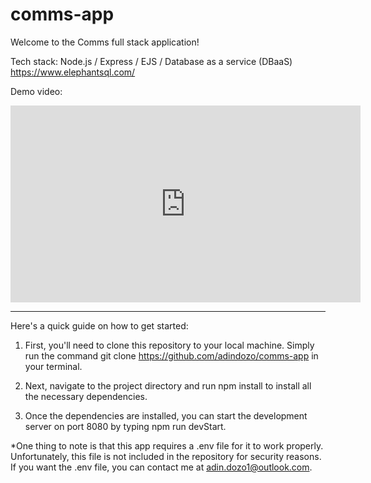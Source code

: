 # comms-app
Welcome to the Comms full stack application!

Tech stack:
Node.js / Express / EJS / Database as a service (DBaaS) https://www.elephantsql.com/

Demo video:

<iframe width="560" height="315" src="https://www.youtube.com/embed/llKvEosm8lM?start=151" title="YouTube video player" frameborder="0" allow="accelerometer; autoplay; clipboard-write; encrypted-media; gyroscope; picture-in-picture; web-share" allowfullscreen></iframe>

----------------------------------------------------------------------------

Here's a quick guide on how to get started:

1. First, you'll need to clone this repository to your local machine. Simply run the command git clone https://github.com/adindozo/comms-app in your terminal.

2. Next, navigate to the project directory and run npm install to install all the necessary dependencies.

3. Once the dependencies are installed, you can start the development server on port 8080 by typing npm run devStart.

*One thing to note is that this app requires a .env file for it to work properly. Unfortunately, this file is not included in the repository for security reasons. If you want the .env file, you can contact me at adin.dozo1@outlook.com.
